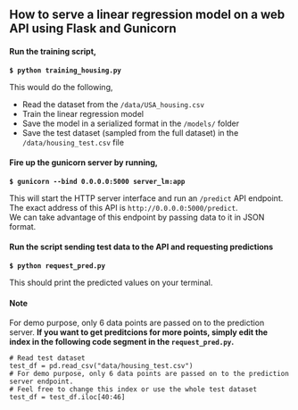 ## How to serve a linear regression model on a web API using Flask and Gunicorn
#### Run the training script,

**`$ python training_housing.py`**

This would do the following,
* Read the dataset from the `/data/USA_housing.csv`
* Train the linear regression model
* Save the model in a serialized format in the `/models/` folder
* Save the test dataset (sampled from the full dataset) in the `/data/housing_test.csv` file

#### Fire up the gunicorn server by running,

**`$ gunicorn --bind 0.0.0.0:5000 server_lm:app`**

This will start the HTTP server interface and run an `/predict` API endpoint.<br>
The exact address of this API is `http://0.0.0.0:5000/predict`.<br>
We can take advantage of this endpoint by passing data to it in JSON format. 

#### Run the script sending test data to the API and requesting predictions

**`$ python request_pred.py`**

This should print the predicted values on your terminal.

#### Note 
For demo purpose, only 6 data points are passed on to the prediction server. **If you want to get preditcions for more points, simply edit the index in the following code segment in the `request_pred.py`.**

```
# Read test dataset
test_df = pd.read_csv("data/housing_test.csv")
# For demo purpose, only 6 data points are passed on to the prediction server endpoint.
# Feel free to change this index or use the whole test dataset
test_df = test_df.iloc[40:46]
```
